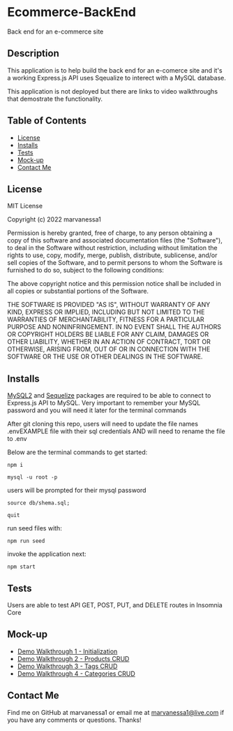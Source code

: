 # Ecommerce-BackEnd
Back end for an e-commerce site


## Description

This application is to help build the back end for an e-comerce site and it's a working Express.js API uses Sqeualize to interect with a MySQL database.

This application is not deployed but there are links to video walkthroughs that demostrate the functionality.

## Table of Contents

- [License](#license)
- [Installs](#installs)
- [Tests](#tests)
- [Mock-up](#mock-up)
- [Contact Me](#contact-me)

## License

MIT License

Copyright (c) 2022 marvanessa1

Permission is hereby granted, free of charge, to any person obtaining a copy
of this software and associated documentation files (the "Software"), to deal
in the Software without restriction, including without limitation the rights
to use, copy, modify, merge, publish, distribute, sublicense, and/or sell
copies of the Software, and to permit persons to whom the Software is
furnished to do so, subject to the following conditions:

The above copyright notice and this permission notice shall be included in all
copies or substantial portions of the Software.

THE SOFTWARE IS PROVIDED "AS IS", WITHOUT WARRANTY OF ANY KIND, EXPRESS OR
IMPLIED, INCLUDING BUT NOT LIMITED TO THE WARRANTIES OF MERCHANTABILITY,
FITNESS FOR A PARTICULAR PURPOSE AND NONINFRINGEMENT. IN NO EVENT SHALL THE
AUTHORS OR COPYRIGHT HOLDERS BE LIABLE FOR ANY CLAIM, DAMAGES OR OTHER
LIABILITY, WHETHER IN AN ACTION OF CONTRACT, TORT OR OTHERWISE, ARISING FROM,
OUT OF OR IN CONNECTION WITH THE SOFTWARE OR THE USE OR OTHER DEALINGS IN THE
SOFTWARE.

## Installs

[MySQL2](https://www.npmjs.com/package/mysql2) and [Sequelize](https://www.npmjs.com/package/sequelize) packages are required to be able to connect to Express.js API to MySQL. Very important to remember your MySQL password and you will need it later for the terminal commands

After git cloning this repo, users will need to update the file names .envEXAMPLE file with their sql credentials AND will need to rename the file to .env

Below are the terminal commands to get started:

```
npm i
```

```
mysql -u root -p
```
users will be prompted for their mysql password

```
source db/shema.sql;
```

```
quit
```

run seed files with:
```
npm run seed
```
invoke the application next:
```
npm start
```

## Tests

Users are able to test API GET, POST, PUT, and DELETE routes in Insomnia Core

## Mock-up

- [Demo Walkthrough 1 - Initialization](https://watch.screencastify.com/v/C3erMxqj5AMQFLkpaomw) 
- [Demo Walkthrough 2 - Products CRUD](https://watch.screencastify.com/v/-scNypW1QetFB18CN3sjk) 
- [Demo Walkthrough 3 - Tags CRUD](https://watch.screencastify.com/v/nCOBjDAXagNYDbs02JzY)
- [Demo Walkthrough 4 - Categories CRUD](https://watch.screencastify.com/v/TyB2RjhT1yyqjDDZsHNp)

## Contact Me

Find me on GitHub at marvanessa1 or email me at marvanessa1@live.com if you have any comments or questions. Thanks!